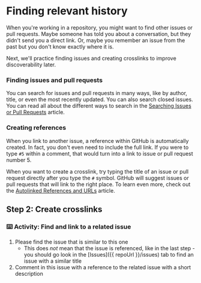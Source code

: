 # Finding relevant history

When you're working in a repository, you might want to find other issues or pull requests. Maybe someone has told you about a conversation, but they didn't send you a direct link. Or, maybe you remember an issue from the past but you don't know exactly where it is.

Next, we'll practice finding issues and creating crosslinks to improve discoverability later.

### Finding issues and pull requests

You can search for issues and pull requests in many ways, like by author, title, or even the most recently updated. You can also search closed issues. You can read all about the different ways to search in the [Searching Issues or Pull Requests](https://help.github.com/en/articles/searching-issues-and-pull-requests#search-by-open-or-closed-state) article.

### Creating references

When you link to another issue, a reference within GitHub is automatically created. In fact, you don't even need to include the full link. If you were to type `#5` within a comment, that would turn into a link to issue or pull request number 5.

When you want to create a crosslink, try typing the title of an issue or pull request directly after you type the `#` symbol. GitHub will suggest issues or pull requests that will link to the right place. To learn even more, check out the [Autolinked References and URLs](https://help.github.com/en/articles/autolinked-references-and-urls) article.

## Step 2: Create crosslinks

### :keyboard: Activity: Find and link to a related issue

1. Please find the issue that is similar to this one
   - This does _not_ mean that the issue is referenced, like in the last step - you should go look in the [Issues]({{ repoUrl }}/issues) tab to find an issue with a similar title
2. Comment in this issue with a reference to the related issue with a short description
